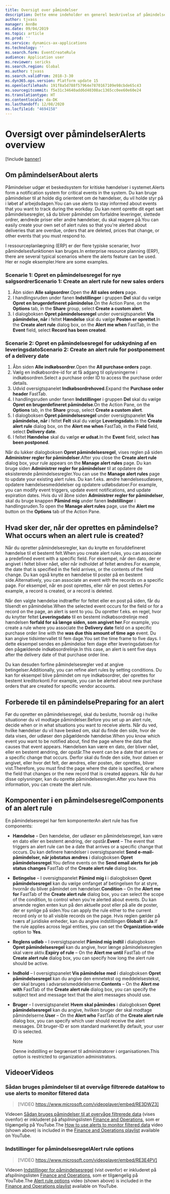 ```yaml
---
title: Oversigt over påmindelser
description: Dette emne indeholder en generel beskrivelse af påmindelser. Du kan bruge påmindelser til at holde dig orienteret om de hændelser, du vil holde styr på i løbet af arbejdsdagen.
author: tjvass
manager: AnnBe
ms.date: 09/04/2019
ms.topic: article
ms.prod: ''
ms.service: dynamics-ax-applications
ms.technology: ''
ms.search.form: EventCreateRule
audience: Application user
ms.reviewer: sericks
ms.search.region: Global
ms.author: tjvass
ms.search.validFrom: 2018-3-30
ms.dyn365.ops.version: Platform update 15
ms.openlocfilehash: 191f8a5d788f57964e7870167109e98cbde65c43
ms.sourcegitcommit: f5e31c34640add6d40308ac1365cc0ee60e60e24
ms.translationtype: HT
ms.contentlocale: da-DK
ms.lasthandoff: 12/08/2020
ms.locfileid: "4694158"
---
```

# <a name="alerts-overview"></a><span data-ttu-id="0f385-104">Oversigt over påmindelser</span><span class="sxs-lookup"><span data-stu-id="0f385-104">Alerts overview</span></span>

[!include [banner](../includes/banner.md)]

## <a name="about-alerts"></a><span data-ttu-id="0f385-105">Om påmindelser</span><span class="sxs-lookup"><span data-stu-id="0f385-105">About alerts</span></span>
<span data-ttu-id="0f385-106">Påmindelser udgør et beskedsystem for kritiske hændelser i systemet.</span><span class="sxs-lookup"><span data-stu-id="0f385-106">Alerts form a notification system for critical events in the system.</span></span> <span data-ttu-id="0f385-107">Du kan bruge påmindelser til at holde dig orienteret om de hændelser, du vil holde styr på i løbet af arbejdsdagen.</span><span class="sxs-lookup"><span data-stu-id="0f385-107">You can use alerts to stay informed about events that you want to track during the workday.</span></span> <span data-ttu-id="0f385-108">Du kan nemt oprette dit eget sæt påmindelsesregler, så du bliver påmindet om forfaldne leveringer, slettede ordrer, ændrede priser eller andre hændelser, du skal reagere på.</span><span class="sxs-lookup"><span data-stu-id="0f385-108">You can easily create your own set of alert rules so that you're alerted about deliveries that are overdue, orders that are deleted, prices that change, or other events that you must respond to.</span></span>

<span data-ttu-id="0f385-109">I ressourceplanlægning (ERP) er der flere typiske scenarier, hvor påmindelsesfunktionen kan bruges.</span><span class="sxs-lookup"><span data-stu-id="0f385-109">In enterprise resource planning (ERP), there are several typical scenarios where the alerts feature can be used.</span></span> <span data-ttu-id="0f385-110">Her er nogle eksempler.</span><span class="sxs-lookup"><span data-stu-id="0f385-110">Here are some examples.</span></span>

### <a name="scenario-1-create-an-alert-rule-for-new-sales-orders"></a><span data-ttu-id="0f385-111">Scenarie 1: Opret en påmindelsesregel for nye salgsordrer</span><span class="sxs-lookup"><span data-stu-id="0f385-111">Scenario 1: Create an alert rule for new sales orders</span></span>

1. <span data-ttu-id="0f385-112">Åbn siden **Alle salgsordrer**.</span><span class="sxs-lookup"><span data-stu-id="0f385-112">Open the **All sales orders** page.</span></span>
2. <span data-ttu-id="0f385-113">I handlingsruden under fanen **Indstillinger** i gruppen **Del** skal du vælge **Opret en brugerdefineret påmindelse**.</span><span class="sxs-lookup"><span data-stu-id="0f385-113">On the Action Pane, on the **Options** tab, in the **Share** group, select **Create a custom alert**.</span></span>
3. <span data-ttu-id="0f385-114">I dialogboksen **Opret påmindelsesregel** under oversigtspanelet **Vis påmindelse, når** i feltet **Hændelse** skal du vælge **Posten er oprettet**.</span><span class="sxs-lookup"><span data-stu-id="0f385-114">In the **Create alert rule** dialog box, on the **Alert me when** FastTab, in the **Event** field, select **Record has been created**.</span></span>

### <a name="scenario-2-create-an-alert-rule-for-postponement-of-a-delivery-date"></a><span data-ttu-id="0f385-115">Scenarie 2: Opret en påmindelsesregel for udskydning af en leveringsdato</span><span class="sxs-lookup"><span data-stu-id="0f385-115">Scenario 2: Create an alert rule for postponement of a delivery date</span></span>

1. <span data-ttu-id="0f385-116">Åbn siden **Alle indkøbsordrer**.</span><span class="sxs-lookup"><span data-stu-id="0f385-116">Open the **All purchase orders** page.</span></span>
2. <span data-ttu-id="0f385-117">Vælg en indkøbsordre-id for at få adgang til oplysningerne i indkøbsordren.</span><span class="sxs-lookup"><span data-stu-id="0f385-117">Select a purchase order ID to access the purchase order details.</span></span>
3. <span data-ttu-id="0f385-118">Udvid oversigtspanelet **Indkøbsordrehoved**.</span><span class="sxs-lookup"><span data-stu-id="0f385-118">Expand the **Purchase order header** FastTab.</span></span>
4. <span data-ttu-id="0f385-119">I handlingsruden under fanen **Indstillinger** i gruppen **Del** skal du vælge **Opret en brugerdefineret påmindelse**.</span><span class="sxs-lookup"><span data-stu-id="0f385-119">On the Action Pane, on the **Options** tab, in the **Share** group, select **Create a custom alert**.</span></span>
5. <span data-ttu-id="0f385-120">I dialogboksen **Opret påmindelsesregel** under oversigtspanelet **Vis påmindelse, når** i feltet **Felt** skal du vælge **Leveringsdato**.</span><span class="sxs-lookup"><span data-stu-id="0f385-120">In the **Create alert rule** dialog box, on the **Alert me when** FastTab, in the **Field** field, select **Delivery date**.</span></span>
6. <span data-ttu-id="0f385-121">I feltet **Hændelse** skal du vælge **er udsat**.</span><span class="sxs-lookup"><span data-stu-id="0f385-121">In the **Event** field, select **has been postponed**.</span></span>
    
<span data-ttu-id="0f385-122">Når du lukker dialogboksen **Opret påmindelsesregel**, vises reglen på siden **Administrer regler for påmindelser**.</span><span class="sxs-lookup"><span data-stu-id="0f385-122">After you close the **Create alert rule** dialog box, your rule appears on the **Manage alert rules** page.</span></span> <span data-ttu-id="0f385-123">Du kan bruge siden **Administrer regler for påmindelser** til at opdatere de eksisterende påmindelsesregler.</span><span class="sxs-lookup"><span data-stu-id="0f385-123">You can use the **Manage alert rules** page to update your existing alert rules.</span></span> <span data-ttu-id="0f385-124">Du kan f.eks. ændre hændelsesudløsere, opdatere hændelsesmeddelelser og opdatere udløbsdatoer.</span><span class="sxs-lookup"><span data-stu-id="0f385-124">For example, you can modify event triggers, update event notifications, and update expiration dates.</span></span> <span data-ttu-id="0f385-125">Hvis du vil åbne siden **Administrer regler for påmindelser**, skal du bruge knappen **Påmind mig** under fanen **Indstillinger** i handlingsruden.</span><span class="sxs-lookup"><span data-stu-id="0f385-125">To open the **Manage alert rules** page, use the **Alert me** button on the **Options** tab of the Action Pane.</span></span>

## <a name="what-occurs-when-an-alert-rule-is-created"></a><span data-ttu-id="0f385-126">Hvad sker der, når der oprettes en påmindelse?</span><span class="sxs-lookup"><span data-stu-id="0f385-126">What occurs when an alert rule is created?</span></span>

<span data-ttu-id="0f385-127">Når du opretter påmindelsesregler, kan du knytte en foruddefineret hændelse til et bestemt felt.</span><span class="sxs-lookup"><span data-stu-id="0f385-127">When you create alert rules, you can associate a predefined event with a specific field.</span></span> <span data-ttu-id="0f385-128">For eksempel, når den dato, der er angivet i feltet bliver nået, eller når indholdet af feltet ændres.</span><span class="sxs-lookup"><span data-stu-id="0f385-128">For example, the date that is specified in the field arrives, or the contents of the field change.</span></span> <span data-ttu-id="0f385-129">Du kan også knytte en hændelse til poster på en bestemt side.</span><span class="sxs-lookup"><span data-stu-id="0f385-129">Alternatively, you can associate an event with the records on a specific page.</span></span> <span data-ttu-id="0f385-130">For eksempel, når en post oprettes, eller når en post slettes.</span><span class="sxs-lookup"><span data-stu-id="0f385-130">For example, a record is created, or a record is deleted.</span></span>

<span data-ttu-id="0f385-131">Når den valgte hændelse indtræffer for feltet eller en post på siden, får du tilsendt en påmindelse.</span><span class="sxs-lookup"><span data-stu-id="0f385-131">When the selected event occurs for the field or for a record on the page, an alert is sent to you.</span></span> <span data-ttu-id="0f385-132">Du opretter f.eks. en regel, hvor du knytter feltet **Leveringsdato** til en bestemt indkøbsordrelinje med hændelsen **forfald for så længe siden, som angivet her**.</span><span class="sxs-lookup"><span data-stu-id="0f385-132">For example, you create a rule where you associate the **Delivery date** field on a specific purchase order line with the **was due this amount of time ago** event.</span></span> <span data-ttu-id="0f385-133">Du kan angive tidsintervallet til fem dage.</span><span class="sxs-lookup"><span data-stu-id="0f385-133">You set the time frame to five days.</span></span> <span data-ttu-id="0f385-134">I dette eksempel sendes en påmindelse fem dage efter leveringsdatoen for den pågældende indkøbsordrelinje.</span><span class="sxs-lookup"><span data-stu-id="0f385-134">In this case, an alert is sent five days after the delivery date of that purchase order line.</span></span>

<span data-ttu-id="0f385-135">Du kan desuden forfine påmindelsesregler ved at angive betingelser.</span><span class="sxs-lookup"><span data-stu-id="0f385-135">Additionally, you can refine alert rules by setting conditions.</span></span> <span data-ttu-id="0f385-136">Du kan for eksempel blive påmindet om nye indkøbsordrer, der oprettes for bestemt kreditorkonti.</span><span class="sxs-lookup"><span data-stu-id="0f385-136">For example, you can be alerted about new purchase orders that are created for specific vendor accounts.</span></span>

## <a name="preparing-for-an-alert"></a><span data-ttu-id="0f385-137">Forberede til en påmindelse</span><span class="sxs-lookup"><span data-stu-id="0f385-137">Preparing for an alert</span></span>

<span data-ttu-id="0f385-138">Før du opretter en påmindelsesregel, skal du beslutte, hvornår og i hvilke situationer du vil modtage påmindelser.</span><span class="sxs-lookup"><span data-stu-id="0f385-138">Before you set up an alert rule, decide when or in what situations you want to receive alerts.</span></span> <span data-ttu-id="0f385-139">Når du ved, hvilke hændelser du vil have besked om, skal du finde den side, hvor de data vises, der udløser den pågældende hændelse.</span><span class="sxs-lookup"><span data-stu-id="0f385-139">When you know which event you want to be notified about, find the page where the data that causes that event appears.</span></span> <span data-ttu-id="0f385-140">Hændelsen kan være en dato, der bliver nået, eller en bestemt ændring, der opstår.</span><span class="sxs-lookup"><span data-stu-id="0f385-140">The event can be a date that arrives or a specific change that occurs.</span></span> <span data-ttu-id="0f385-141">Derfor skal du finde den side, hvor datoen er angivet, eller hvor det felt, der ændres, eller posten, der oprettes, bliver vist.</span><span class="sxs-lookup"><span data-stu-id="0f385-141">Therefore, you must find the page where the date is specified, or where the field that changes or the new record that is created appears.</span></span> <span data-ttu-id="0f385-142">Når du har disse oplysninger, kan du oprette påmindelsesreglen.</span><span class="sxs-lookup"><span data-stu-id="0f385-142">After you have this information, you can create the alert rule.</span></span>

## <a name="components-of-an-alert-rule"></a><span data-ttu-id="0f385-143">Komponenter i en påmindelsesregel</span><span class="sxs-lookup"><span data-stu-id="0f385-143">Components of an alert rule</span></span>

<span data-ttu-id="0f385-144">En påmindelsesregel har fem komponenter</span><span class="sxs-lookup"><span data-stu-id="0f385-144">An alert rule has five components:</span></span>

- <span data-ttu-id="0f385-145">**Hændelse** – Den hændelse, der udløser en påmindelsesregel, kan være en dato eller en bestemt ændring, der opstår.</span><span class="sxs-lookup"><span data-stu-id="0f385-145">**Event** – The event that triggers an alert rule can be a date that arrives or a specific change that occurs.</span></span> <span data-ttu-id="0f385-146">Du kan definere hændelser i oversigtspanelet **Send e-mail-påmindelser, når jobstatus ændres** i dialogboksen **Opret påmindelsesregel**.</span><span class="sxs-lookup"><span data-stu-id="0f385-146">You define events on the **Send email alerts for job status changes** FastTab of the **Create alert rule** dialog box.</span></span>
- <span data-ttu-id="0f385-147">**Betingelse** – I oversigtspanelet **Påmind mig i** i dialogboksen **Opret påmindelsesregel** kan du vælge omfanget af betingelsen for at styre, hvornår du bliver påmindet om hændelser.</span><span class="sxs-lookup"><span data-stu-id="0f385-147">**Condition** – On the **Alert me for** FastTab of the **Create alert rule** dialog box, you can select the scope of the condition, to control when you're alerted about events.</span></span> <span data-ttu-id="0f385-148">Du kan anvende reglen enten kun på den aktuelle post eller på alle de poster, der er synlige på siden.</span><span class="sxs-lookup"><span data-stu-id="0f385-148">You can apply the rule either to the current record only or to all visible records on the page.</span></span> <span data-ttu-id="0f385-149">Hvis reglen gælder på tværs af juridiske enheder, kan du angive indstillingen **Globalt** til **Ja**.</span><span class="sxs-lookup"><span data-stu-id="0f385-149">If the rule applies across legal entities, you can set the **Organization-wide** option to **Yes**.</span></span>
- <span data-ttu-id="0f385-150">**Reglens udløb** – I oversigtspanelet **Påmind mig indtil** i dialogboksen **Opret påmindelsesregel** kan du angive, hvor længe påmindelsesreglen skal være aktiv.</span><span class="sxs-lookup"><span data-stu-id="0f385-150">**Expiry of rule** – On the **Alert me until** FastTab of the **Create alert rule** dialog box, you can specify how long the alert rule should be active.</span></span>
- <span data-ttu-id="0f385-151">**Indhold** – I oversigtspanelet **Vis påmindelse med** i dialogboksen **Opret påmindelsesregel** kan du angive den emnetekst og meddelelsestekst, der skal bruges i advarselsmeddelelserne.</span><span class="sxs-lookup"><span data-stu-id="0f385-151">**Contents** – On the **Alert me with** FastTab of the **Create alert rule** dialog box, you can specify the subject text and message text that the alert messages should use.</span></span>
- <span data-ttu-id="0f385-152">**Bruger** – I oversigtspanelet **Hvem skal påmindes** i dialogboksen **Opret påmindelsesregel** kan du angive, hvilken bruger der skal modtage påmindelserne.</span><span class="sxs-lookup"><span data-stu-id="0f385-152">**User** – On the **Alert who** FastTab of the **Create alert rule** dialog box, you can specify which user should receive the alert messages.</span></span> <span data-ttu-id="0f385-153">Dit bruger-ID er som standard markeret.</span><span class="sxs-lookup"><span data-stu-id="0f385-153">By default, your user ID is selected.</span></span>

    > [!NOTE]
    > <span data-ttu-id="0f385-154">Denne indstilling er begrænset til administratorer i organisationen.</span><span class="sxs-lookup"><span data-stu-id="0f385-154">This option is restricted to organization administrators.</span></span>

## <a name="videos"></a><span data-ttu-id="0f385-155">Videoer</span><span class="sxs-lookup"><span data-stu-id="0f385-155">Videos</span></span>

### <a name="how-to-use-alerts-to-monitor-filtered-data"></a><span data-ttu-id="0f385-156">Sådan bruges påmindelser til at overvåge filtrerede data</span><span class="sxs-lookup"><span data-stu-id="0f385-156">How to use alerts to monitor filtered data</span></span>

> [!VIDEO https://www.microsoft.com/videoplayer/embed/RE3DWZ3]

<span data-ttu-id="0f385-157">Videoen [Sådan bruges påmindelser til at overvåge filtrerede data](https://youtu.be/ZYKMcv6kl9s) (vises ovenfor) er inkluderet på afspilningslisten [Finance and Operations](https://www.youtube.com/playlist?list=PLcakwueIHoT_SYfIaPGoOhloFoCXiUSyW), som er tilgængelig på YouTube.</span><span class="sxs-lookup"><span data-stu-id="0f385-157">The [How to use alerts to monitor filtered data](https://youtu.be/ZYKMcv6kl9s) video (shown above) is included in the [Finance and Operations playlist](https://www.youtube.com/playlist?list=PLcakwueIHoT_SYfIaPGoOhloFoCXiUSyW) available on YouTube.</span></span>

### <a name="alert-rule-options"></a><span data-ttu-id="0f385-158">Indstillinger for påmindelsesregel</span><span class="sxs-lookup"><span data-stu-id="0f385-158">Alert rule options</span></span>

> [!VIDEO https://www.microsoft.com/videoplayer/embed/RE3E4PV]

<span data-ttu-id="0f385-159">Videoen [Indstillinger for påmindelsesregel](https://youtu.be/cpzimwOjicM) (vist ovenfor) er inkluderet på afspilningslisten [Finance and Operations](https://www.youtube.com/playlist?list=PLcakwueIHoT_SYfIaPGoOhloFoCXiUSyW), som er tilgængelig på YouTube.</span><span class="sxs-lookup"><span data-stu-id="0f385-159">The [Alert rule options](https://youtu.be/cpzimwOjicM) video (shown above) is included in the [Finance and Operations playlist](https://www.youtube.com/playlist?list=PLcakwueIHoT_SYfIaPGoOhloFoCXiUSyW) available on YouTube.</span></span>


